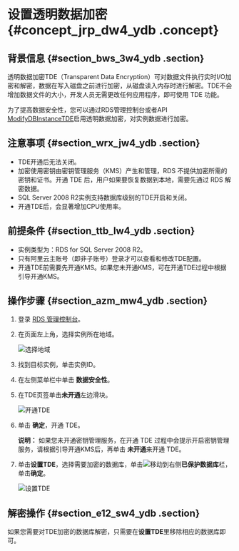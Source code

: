 # 设置透明数据加密 {#concept_jrp_dw4_ydb .concept}

## 背景信息 {#section_bws_3w4_ydb .section}

透明数据加密TDE（Transparent Data Encryption）可对数据文件执行实时I/O加密和解密，数据在写入磁盘之前进行加密，从磁盘读入内存时进行解密。TDE不会增加数据文件的大小，开发人员无需更改任何应用程序，即可使用 TDE 功能。

为了提高数据安全性，您可以通过RDS管理控制台或者API [ModifyDBInstanceTDE](../cn.zh-CN/API参考/安全管理/ModifyDBInstanceTDE.md#)启用透明数据加密，对实例数据进行加密。

## 注意事项 {#section_wrx_jw4_ydb .section}

-   TDE开通后无法关闭。
-   加密使用密钥由密钥管理服务（KMS）产生和管理，RDS 不提供加密所需的密钥和证书。开通 TDE 后，用户如果要恢复数据到本地，需要先通过 RDS 解密数据。
-   SQL Server 2008 R2实例支持数据库级别的TDE开启和关闭。
-   开通TDE后，会显著增加CPU使用率。

## 前提条件 {#section_ttb_lw4_ydb .section}

-   实例类型为：RDS for SQL Server 2008 R2。
-   只有阿里云主账号（即非子账号）登录才可以查看和修改TDE配置。
-   开通TDE前需要先开通KMS。如果您未开通KMS，可在开通TDE过程中根据引导开通KMS。

## 操作步骤 {#section_azm_mw4_ydb .section}

1.  登录 [RDS 管理控制台](https://rds.console.aliyun.com/)。
2.  在页面左上角，选择实例所在地域。

    ![选择地域](http://static-aliyun-doc.oss-cn-hangzhou.aliyuncs.com/assets/img/7814/155408945236543_zh-CN.png)

3.  找到目标实例，单击实例ID。
4.  在左侧菜单栏中单击 **数据安全性**。
5.  在TDE页签单击**未开通**左边滑块。

    ![开通TDE](http://static-aliyun-doc.oss-cn-hangzhou.aliyuncs.com/assets/img/41599/155408945242086_zh-CN.png)

6.  单击 **确定**，开通 TDE。

    **说明：** 如果您未开通密钥管理服务，在开通 TDE 过程中会提示开启密钥管理服务，请根据引导开通KMS后，再单击 **未开通**来开通 TDE。

7.  单击**设置TDE**，选择需要加密的数据库，单击![](http://static-aliyun-doc.oss-cn-hangzhou.aliyuncs.com/assets/img/41599/155408945242083_zh-CN.png)移动到右侧**已保护数据库**栏，单击**确定**。

    ![设置TDE](http://static-aliyun-doc.oss-cn-hangzhou.aliyuncs.com/assets/img/41599/155408945242082_zh-CN.png)


## 解密操作 {#section_e12_sw4_ydb .section}

如果您需要对TDE加密的数据库解密，只需要在**设置TDE**里移除相应的数据库即可。

